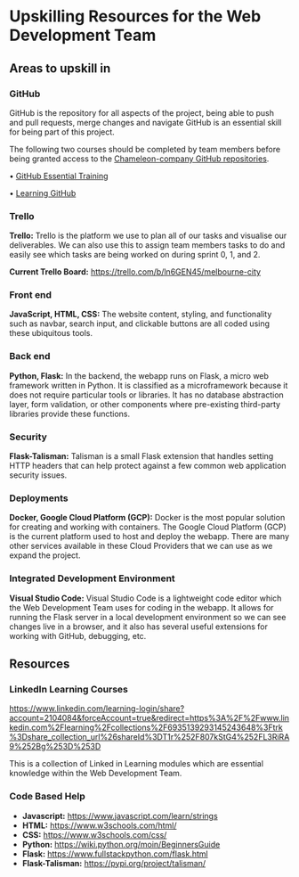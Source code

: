 # Upskilling Resources for the Web Development Team 


## Areas to upskill in

### GitHub
GitHub is the repository for all aspects of the project, being able to push and pull requests, merge changes and navigate GitHub is an essential skill for being part of this project.

The following two courses should be completed by team members before being granted access to the [Chameleon-company GitHub repositories](https://github.com/Chameleon-company).

•	[GitHub Essential Training](https://www.linkedin.com/learning-login/share?account=2104084&forceAccount=false&redirect=https%3A%2F%2Fwww.linkedin.com%2Flearning%2Fgithub-essential-training%3Ftrk%3Dshare_ent_url%26shareId%3DxP0CT7iYTKqKOKUK2W%252FmPA%253D%253D)

•	[Learning GitHub](https://www.linkedin.com/learning-login/share?account=2104084&forceAccount=false&redirect=https%3A%2F%2Fwww.linkedin.com%2Flearning%2Flearning-github%3Ftrk%3Dshare_ent_url%26shareId%3D%252Fjs1HoKbRNuo2%252F9IzZw4hw%253D%253D)

### Trello
**Trello:** Trello is the platform we use to plan all of our tasks and visualise our deliverables. We can also use this to assign team members tasks to do and easily see which tasks are being worked on during sprint 0, 1, and 2. 

**Current Trello Board:** https://trello.com/b/ln6GEN45/melbourne-city

### Front end 
**JavaScript, HTML, CSS:** The website content, styling, and functionality such as navbar, search input, and clickable buttons are all coded using these ubiquitous tools. 

### Back end
**Python, Flask:** In the backend, the webapp runs on Flask, a micro web framework written in Python. It is classified as a microframework because it does not require particular tools or libraries. It has no database abstraction layer, form validation, or other components where pre-existing third-party libraries provide these functions. 

### Security 
**Flask-Talisman:** Talisman is a small Flask extension that handles setting HTTP headers that can help protect against a few common web application security issues. 

### Deployments
**Docker, Google Cloud Platform (GCP):** Docker is the most popular solution for creating and working with containers. The Google Cloud Platform (GCP) is the current platform used to host and deploy the webapp. There are many other services available in these Cloud Providers that we can use as we expand the project. 

### Integrated Development Environment
**Visual Studio Code:** Visual Studio Code is a lightweight code editor which the Web Development Team uses for coding in the webapp. It allows for running the Flask server in a local development environment so we can see changes live in a browser, and it also has several useful extensions for working with GitHub, debugging, etc. 

## Resources
### LinkedIn Learning Courses

https://www.linkedin.com/learning-login/share?account=2104084&forceAccount=true&redirect=https%3A%2F%2Fwww.linkedin.com%2Flearning%2Fcollections%2F6935139293145243648%3Ftrk%3Dshare_collection_url%26shareId%3DT1r%252F807kStG4%252FL3RiRA9%252Bg%253D%253D

This is a collection of Linked in Learning modules which are essential knowledge within the Web Development Team.

### Code Based Help
- **Javascript:** https://www.javascript.com/learn/strings
- **HTML:** https://www.w3schools.com/html/
- **CSS:** https://www.w3schools.com/css/
- **Python:** https://wiki.python.org/moin/BeginnersGuide
- **Flask:** https://www.fullstackpython.com/flask.html
- **Flask-Talisman:** https://pypi.org/project/talisman/

